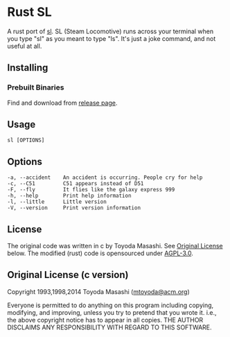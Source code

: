 # Rust SL

A rust port of [sl](https://github.com/mtoyoda/sl).
SL (Steam Locomotive) runs across your terminal when you type "sl" as you meant to type "ls". It's just a joke command, and not useful at all.

## Installing

### Prebuilt Binaries

Find and download from [release page](https://github.com/qualk/sl-rs/releases).

## Usage

```Shell
sl [OPTIONS]
```

## Options

```text
-a, --accident    An accident is occurring. People cry for help
-c, --C51         C51 appears instead of D51
-F, --fly         It flies like the galaxy express 999
-h, --help        Print help information
-l, --little      Little version
-V, --version     Print version information
```

## License

The original code was written in c by Toyoda Masashi. See [Original License](#original-license-c-version) below.
The modified (rust) code is opensourced under [AGPL-3.0](https://github.com/qualk/sl-rs/blob/master/LICENSE).

## Original License (c version)

Copyright 1993,1998,2014 Toyoda Masashi (mtoyoda@acm.org)

Everyone is permitted to do anything on this program including copying,
modifying, and improving, unless you try to pretend that you wrote it.
i.e., the above copyright notice has to appear in all copies.
THE AUTHOR DISCLAIMS ANY RESPONSIBILITY WITH REGARD TO THIS SOFTWARE.
